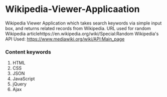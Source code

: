 # Wikipedia-Viewer-Applicaation
Wikipedia Viewer Application which takes search keywords via simple input box, and returns related records from Wikipedia.
URL used for random Wikipedia articlehttps://en.wikipedia.org/wiki/Special:Random
Wikipedia's API Used: https://www.mediawiki.org/wiki/API:Main_page

### Content keywords
1. HTML
2. CSS 
3. JSON
4. JavaScript
5. jQuery
6. Ajax